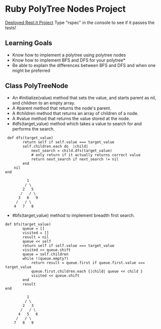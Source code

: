 # Ruby PolyTree Nodes Project

[Deployed Repl.it Project](https://repl.it/@Combatd/rubypolytreenode)
Type "rspec" in the console to see if it passes the tests!

## Learning Goals
* Know how to implement a polytree using polytree nodes
* Know how to implement BFS and DFS for your polytree* 
* Be able to explain the differences between BFS and DFS and when one might be preferred

## Class PolyTreeNode
* An #initialize(value) method that sets the value, and starts parent as nil, and children to an empty array.
* A #parent method that returns the node's parent.
* A #children method that returns an array of children of a node.
* A #value method that returns the value stored at the node.
* #dfs(target_value) method which takes a value to search for and performs the search. 
```
 def dfs(target_value)
        return self if self.value === target_value
        self.children.each do  |child| 
            next_search = child.dfs(target_value)
            # only return if it actually returns correct value
            return next_search if next_search != nil
        end
    nil
end
```

```
          1
         / \
        2   5
       /   / \
      3   6   9
     /   / \
    4   7   8
```


* #bfs(target_value) method to implement breadth first search.
```
def bfs(target_value)
        queue = []
        visited = []
        result = nil
        queue << self
        return self if self.value === target_value
        visited << queue.shift
        queue = self.children
        while !(queue.empty?)
            return result = queue.first if queue.first.value === target_value
            queue.first.children.each {|child| queue << child }
            visited << queue.shift
        end
        result
end
```

```
          1
         / \
        2   3
       /   / \
      4   5   6
     /   / \
    7   8   9
```
